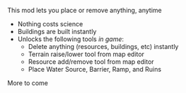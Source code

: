 This mod lets you place or remove anything, anytime
- Nothing costs science 
- Buildings are built instantly
- Unlocks the following tools *in game*:
    - Delete anything (resources, buildings, etc) instantly
    - Terrain raise/lower tool from map editor
    - Resource add/remove tool from map editor
    - Place Water Source, Barrier, Ramp, and Ruins

More to come
